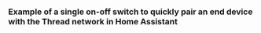 ### Example of a single on-off switch to quickly pair an end device with the Thread network in Home Assistant
